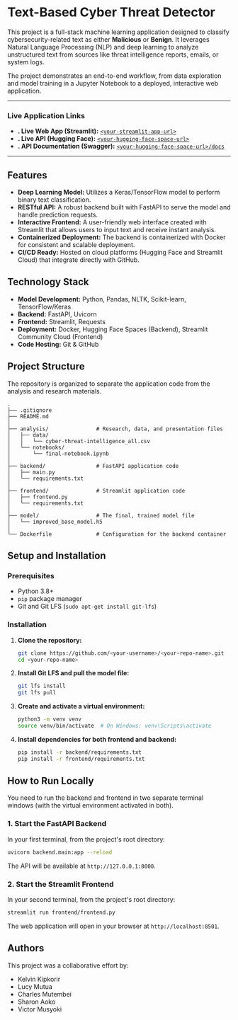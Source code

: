 # Text-Based Cyber Threat Detector

This project is a full-stack machine learning application designed to classify cybersecurity-related text as either **Malicious** or **Benign**. It leverages Natural Language Processing (NLP) and deep learning to analyze unstructured text from sources like threat intelligence reports, emails, or system logs.

The project demonstrates an end-to-end workflow, from data exploration and model training in a Jupyter Notebook to a deployed, interactive web application.

---

### Live Application Links

*   **. Live Web App (Streamlit):** [`<your-streamlit-app-url>`](https://<your-streamlit-app-url>)
*   **. Live API (Hugging Face):** [`<your-hugging-face-space-url>`](https://<your-hugging-face-space-url>)
*   **. API Documentation (Swagger):** [`<your-hugging-face-space-url>/docs`](https://<your-hugging-face-space-url>/docs)

---

## Features

-   **Deep Learning Model:** Utilizes a Keras/TensorFlow model to perform binary text classification.
-   **RESTful API:** A robust backend built with FastAPI to serve the model and handle prediction requests.
-   **Interactive Frontend:** A user-friendly web interface created with Streamlit that allows users to input text and receive instant analysis.
-   **Containerized Deployment:** The backend is containerized with Docker for consistent and scalable deployment.
-   **CI/CD Ready:** Hosted on cloud platforms (Hugging Face and Streamlit Cloud) that integrate directly with GitHub.

## Technology Stack

-   **Model Development:** Python, Pandas, NLTK, Scikit-learn, TensorFlow/Keras
-   **Backend:** FastAPI, Uvicorn
-   **Frontend:** Streamlit, Requests
-   **Deployment:** Docker, Hugging Face Spaces (Backend), Streamlit Community Cloud (Frontend)
-   **Code Hosting:** Git & GitHub

## Project Structure

The repository is organized to separate the application code from the analysis and research materials.

```
.
├── .gitignore
├── README.md
│
├── analysis/               # Research, data, and presentation files
│   ├── data/
│   │   └── cyber-threat-intelligence_all.csv
│   └── notebooks/
│       └── final-notebook.ipynb
│
├── backend/                # FastAPI application code
│   ├── main.py
│   └── requirements.txt
│
├── frontend/               # Streamlit application code
│   ├── frontend.py
│   └── requirements.txt
│
├── model/                  # The final, trained model file
│   └── improved_base_model.h5
│
└── Dockerfile              # Configuration for the backend container
```

## Setup and Installation

### Prerequisites
- Python 3.8+
- `pip` package manager
- Git and Git LFS (`sudo apt-get install git-lfs`)

### Installation

1.  **Clone the repository:**
    ```bash
    git clone https://github.com/<your-username>/<your-repo-name>.git
    cd <your-repo-name>
    ```

2.  **Install Git LFS and pull the model file:**
    ```bash
    git lfs install
    git lfs pull
    ```

3.  **Create and activate a virtual environment:**
    ```bash
    python3 -m venv venv
    source venv/bin/activate  # On Windows: venv\Scripts\activate
    ```

4.  **Install dependencies for both frontend and backend:**
    ```bash
    pip install -r backend/requirements.txt
    pip install -r frontend/requirements.txt
    ```

## How to Run Locally

You need to run the backend and frontend in two separate terminal windows (with the virtual environment activated in both).

### 1. Start the FastAPI Backend

In your first terminal, from the project's root directory:
```bash
uvicorn backend.main:app --reload
```
The API will be available at `http://127.0.0.1:8000`.

### 2. Start the Streamlit Frontend

In your second terminal, from the project's root directory:
```bash
streamlit run frontend/frontend.py
```
The web application will open in your browser at `http://localhost:8501`.

## Authors

This project was a collaborative effort by:
- Kelvin Kipkorir
- Lucy Mutua
- Charles Mutembei
- Sharon Aoko
- Victor Musyoki